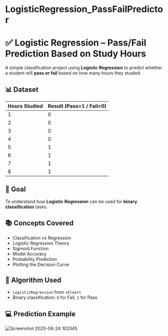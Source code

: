 # LogisticRegression_PassFailPredictor

# ✅ Logistic Regression – Pass/Fail Prediction Based on Study Hours

A simple classification project using **Logistic Regression** to predict whether a student will **pass or fail** based on how many hours they studied.

## 📊 Dataset
| Hours Studied | Result (Pass=1 / Fail=0) |
|---------------|---------------------------|
| 1             | 0                         |
| 2             | 0                         |
| 3             | 0                         |
| 4             | 0                         |
| 5             | 1                         |
| 6             | 1                         |
| 7             | 1                         |
| 8             | 1                         |

## 📌 Goal
To understand how **Logistic Regression** can be used for **binary classification** tasks.

## 📚 Concepts Covered
- Classification vs Regression
- Logistic Regression Theory
- Sigmoid Function
- Model Accuracy
- Probability Prediction
- Plotting the Decision Curve

## 🧠 Algorithm Used
- `LogisticRegression` from `sklearn`
- Binary classification: `0` for Fail, `1` for Pass

## 💻 Prediction Example
![Screenshot 2025-06-24 102345](https://github.com/user-attachments/assets/ea9c2cc2-8d11-45aa-8b07-6b8ba3accd37)

